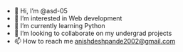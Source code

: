 - 👋 Hi, I’m @asd-05
- 👀 I’m interested in Web development
- 🌱 I’m currently learning Python
- 💞️ I’m looking to collaborate on my undergrad projects
- 📫 How to reach me anishdeshpande2002@gmail.com

<!---
asd-05/asd-05 is a ✨ special ✨ repository because its `README.md` (this file) appears on your GitHub profile.
You can click the Preview link to take a look at your changes.
--->
